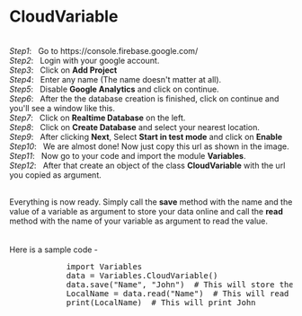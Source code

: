 # CloudVariable
</br>
<i>Step1</i>: &nbsp; Go to https://console.firebase.google.com/ </br>
<i>Step2</i>: &nbsp; Login with your google account. </br>
<i>Step3</i>: &nbsp; Click on <b>Add Project</b></br>
<i>Step4</i>: &nbsp; Enter any name (The name doesn't matter at all). </br>
<i>Step5</i>: &nbsp; Disable <b>Google Analytics</b> and click on continue. </br>
<i>Step6</i>: &nbsp; After the the database creation is finished, click on continue and you'll see a window like this. </br>
<i>Step7</i>: &nbsp; Click on <b>Realtime Database</b> on the left. </br>
<i>Step8</i>: &nbsp; Click on <b>Create Database</b> and select your nearest location. </br>
<i>Step9</i>: &nbsp; After clicking <b>Next</b>, Select <b>Start in test mode</b> and click on <b>Enable</b> </br>
<i>Step10</i>: &nbsp; We are almost done! Now just copy this url as shown in the image.</br>
<i>Step11</i>: &nbsp; Now go to your code and import the module <b>Variables</b>.</br>
<i>Step12</i>: &nbsp; After that create an object of the class <b>CloudVariable</b> with the url you copied as argument. </br></br>

Everything is now ready. Simply call the <b>save</b> method with the name and the value of a variable as argument to store your data online and call the <b>read</b> method with the name of your variable as argument to read the value. </br>
</br></br>
Here is a sample code -
<pre>
            import Variables
            data = Variables.CloudVariable()
            data.save("Name", "John")  # This will store the variable Name with the value John
            LocalName = data.read("Name")  # This will read the value of Name from cloud and store in LocalName
            print(LocalName)  # This will print John
</pre>
